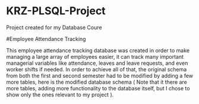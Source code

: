 # KRZ-PLSQL-Project
Project created for my Database Coure

#Employee Attendance Tracking

This employee attendance tracking database was created in order to make managing
a large array of employees easier, it can track many important managerial variables like
attendance, leaves and leave requests, and even worker shifts if needed. In order to
achieve all of that, the original schema from both the first and second semester had to
be modified by adding a few more tables, here is the modified database schema ( Note
that it there are more tables, adding more functionality to the database itself, but I
chose to show only the ones relevant to my project ).

